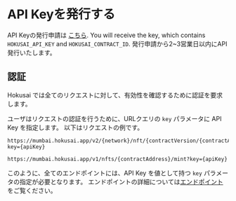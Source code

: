 # API Keyを発行する

API Keyの発行申請は [こちら](https://0xhokusai.notion.site/Hokusai-API-Application-form-a6d8118d416b41d88632396e3156cddb). You will receive the key, which contains `HOKUSAI_API_KEY` and `HOKUSAI_CONTRACT_ID`. 発行申請から2~3営業日以内にAPI発行いたします。

## 認証
Hokusai では全てのリクエストに対して、有効性を確認するために認証を要求します。

ユーザはリクエストの認証を行うために、URLクエリの `key` パラメータに API Key を指定します。
以下はリクエストの例です。

<!--
type: tab
title: v2
-->

```:bash
https://mumbai.hokusai.app/v2/{network}/nft/{contractVersion/{contractAddress}/mint?key={apiKey}
```

<!--
type: tab
title: v1
-->

```:bash
https://mumbai.hokusai.app/v1/nfts/{contractAddress}/mint?key={apiKey}
```

<!-- type: tab-end -->


このように、全てのエンドポイントには、API Key を値として持つ `key` パラメータの指定が必要となります。
エンドポイントの詳細については[エンドポイント](endpoint.md)をご覧ください。